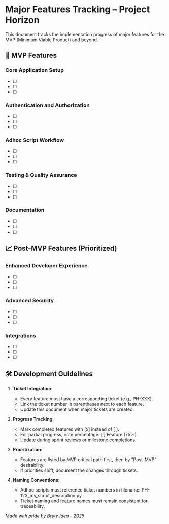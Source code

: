 # Major Features Tracking – Project Horizon

This document tracks the implementation progress of major features for the MVP (Minimum Viable Product) and beyond.

## 🚀 MVP Features

### Core Application Setup
- [ ] 
- [ ] 
- [ ] 

### Authentication and Authorization
- [ ] 
- [ ] 
- [ ] 

### Adhoc Script Workflow
- [ ] 
- [ ] 
- [ ] 

### Testing & Quality Assurance
- [ ] 
- [ ] 
- [ ] 

### Documentation
- [ ] 
- [ ] 
- [ ] 

## 📈 Post-MVP Features (Prioritized)

### Enhanced Developer Experience
- [ ] 
- [ ] 
- [ ] 

### Advanced Security
- [ ] 
- [ ] 
- [ ] 

### Integrations
- [ ] 
- [ ] 
- [ ] 

## 🛠 Development Guidelines

1. **Ticket Integration**:
   - Every feature must have a corresponding ticket (e.g., PH-XXX).
   - Link the ticket number in parentheses next to each feature.
   - Update this document when major tickets are created.

2. **Progress Tracking**:
   - Mark completed features with [x] instead of [ ].
   - For partial progress, note percentage: [ ] Feature (75%).
   - Update during sprint reviews or milestone completions.

3. **Prioritization**:
   - Features are listed by MVP critical path first, then by "Post-MVP" desirability.
   - If priorities shift, document the changes through tickets.

4. **Naming Conventions**:
   - Adhoc scripts must reference ticket numbers in filename: PH-123_my_script_description.py.
   - Ticket naming and feature names must remain consistent for traceability.

*Made with pride by Bryte Idea – 2025* 